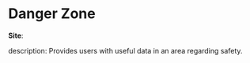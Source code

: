 # Danger Zone
**Site**:  

description: Provides users with useful data in an area regarding safety.

